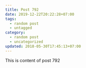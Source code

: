 ```yaml
---
title: Post 792
date: 2019-12-22T20:22:28+07:00
tags:
  - random post
  - untagged
category:
  - random post
  - uncategorized
updated: 2018-05-30T17:45:13+07:00
---
```

This is content of post 792